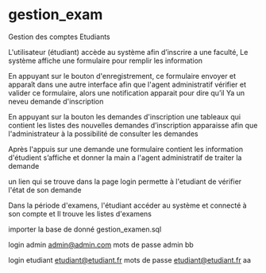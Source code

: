 # gestion_exam
Gestion des comptes Etudiants 

L'utilisateur (étudiant) accède au système afin d’inscrire a une faculté, Le système affiche une formulaire pour remplir les information 

En appuyant sur le bouton d'enregistrement, ce formulaire envoyer et apparaît dans une autre interface afin que l'agent administratif vérifier et valider ce formulaire, 
alors une notification apparait pour dire qu’il Ya un neveu demande d'inscription

En appuyant sur la bouton les demandes d'inscription une tableaux qui contient les listes des nouvelles demandes d’inscription apparaisse afin que l'administrateur 
à la possibilité de consulter les demandes

Après l'appuis sur une demande une formulaire contient les information d'étudient s’affiche et donner la main a l'agent administratif de traiter la demande

un lien qui se trouve dans la page login permette à l'etudiant de vérifier l'état de son demande

Dans la période d'examens, l'étudiant accéder au système et connecté à son compte et Il trouve les listes d'examens

importer la base de donné gestion_examen.sql

login admin 
admin@admin.com
mots de passe admin
bb

login  etudiant
etudiant@etudiant.fr
mots de passe etudiant@etudiant.fr
aa

